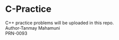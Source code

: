 # C-Practice
C++ practice problems will be uploaded in this repo.<br>
Author-Tanmay Mahamuni<br>
PRN-0093

